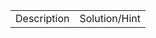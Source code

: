 <table>
    <tr>
        <td>
            Description
        </td>
        <td>
            Solution/Hint
        </td>
    </tr>
</table>